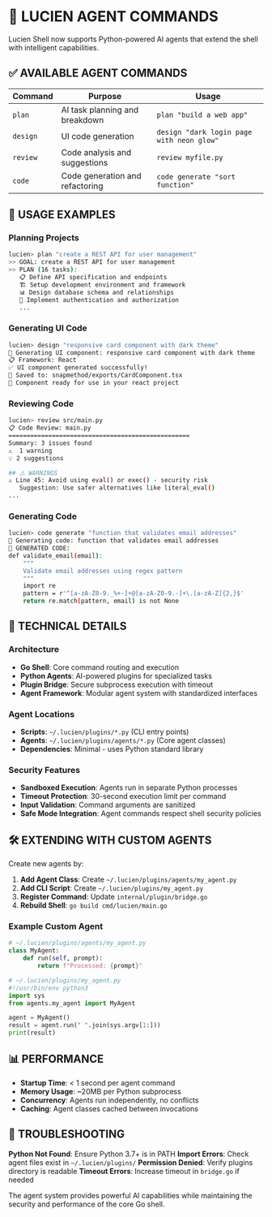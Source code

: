 # 🤖 LUCIEN AGENT COMMANDS

Lucien Shell now supports Python-powered AI agents that extend the shell with intelligent capabilities.

## ✅ AVAILABLE AGENT COMMANDS

| Command | Purpose | Usage |
|---------|---------|--------|
| `plan` | AI task planning and breakdown | `plan "build a web app"` |
| `design` | UI code generation | `design "dark login page with neon glow"` |
| `review` | Code analysis and suggestions | `review myfile.py` |
| `code` | Code generation and refactoring | `code generate "sort function"` |

## 🚀 USAGE EXAMPLES

### Planning Projects
```bash
lucien> plan "create a REST API for user management"
>> GOAL: create a REST API for user management
>> PLAN (16 tasks):
   📋 Define API specification and endpoints
   🏗️ Setup development environment and framework
   📊 Design database schema and relationships
   🔐 Implement authentication and authorization
   ...
```

### Generating UI Code
```bash
lucien> design "responsive card component with dark theme"
🎨 Generating UI component: responsive card component with dark theme
📋 Framework: React
✅ UI component generated successfully!
📁 Saved to: snapmethod/exports/CardComponent.tsx
🚀 Component ready for use in your react project
```

### Reviewing Code
```bash
lucien> review src/main.py
📋 Code Review: main.py
==================================================
Summary: 3 issues found
⚠️  1 warning
💡 2 suggestions

## ⚠️ WARNINGS
⚠️ Line 45: Avoid using eval() or exec() - security risk
   Suggestion: Use safer alternatives like literal_eval()
...
```

### Generating Code
```bash
lucien> code generate "function that validates email addresses"
🤖 Generating code: function that validates email addresses
📄 GENERATED CODE:
def validate_email(email):
    """
    Validate email addresses using regex pattern
    """
    import re
    pattern = r'^[a-zA-Z0-9._%+-]+@[a-zA-Z0-9.-]+\.[a-zA-Z]{2,}$'
    return re.match(pattern, email) is not None
```

## 🔧 TECHNICAL DETAILS

### Architecture
- **Go Shell**: Core command routing and execution
- **Python Agents**: AI-powered plugins for specialized tasks  
- **Plugin Bridge**: Secure subprocess execution with timeout
- **Agent Framework**: Modular agent system with standardized interfaces

### Agent Locations
- **Scripts**: `~/.lucien/plugins/*.py` (CLI entry points)
- **Agents**: `~/.lucien/plugins/agents/*.py` (Core agent classes)
- **Dependencies**: Minimal - uses Python standard library

### Security Features
- **Sandboxed Execution**: Agents run in separate Python processes
- **Timeout Protection**: 30-second execution limit per command
- **Input Validation**: Command arguments are sanitized
- **Safe Mode Integration**: Agent commands respect shell security policies

## 🛠️ EXTENDING WITH CUSTOM AGENTS

Create new agents by:

1. **Add Agent Class**: Create `~/.lucien/plugins/agents/my_agent.py`
2. **Add CLI Script**: Create `~/.lucien/plugins/my_agent.py` 
3. **Register Command**: Update `internal/plugin/bridge.go`
4. **Rebuild Shell**: `go build cmd/lucien/main.go`

### Example Custom Agent
```python
# ~/.lucien/plugins/agents/my_agent.py
class MyAgent:
    def run(self, prompt):
        return f"Processed: {prompt}"

# ~/.lucien/plugins/my_agent.py  
#!/usr/bin/env python3
import sys
from agents.my_agent import MyAgent

agent = MyAgent()
result = agent.run(" ".join(sys.argv[1:]))
print(result)
```

## 📊 PERFORMANCE

- **Startup Time**: < 1 second per agent command
- **Memory Usage**: ~20MB per Python subprocess  
- **Concurrency**: Agents run independently, no conflicts
- **Caching**: Agent classes cached between invocations

## 🚨 TROUBLESHOOTING

**Python Not Found**: Ensure Python 3.7+ is in PATH
**Import Errors**: Check agent files exist in `~/.lucien/plugins/`
**Permission Denied**: Verify plugins directory is readable
**Timeout Errors**: Increase timeout in `bridge.go` if needed

The agent system provides powerful AI capabilities while maintaining the security and performance of the core Go shell.